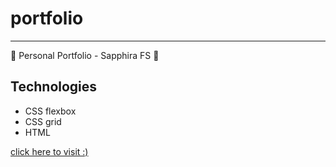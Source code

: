 # portfolio
_______

:small_blue_diamond: Personal Portfolio - Sapphira FS :small_blue_diamond:

## Technologies

* CSS flexbox
* CSS grid
* HTML

[click here to visit :)](https://sapphirafs.tech/)

